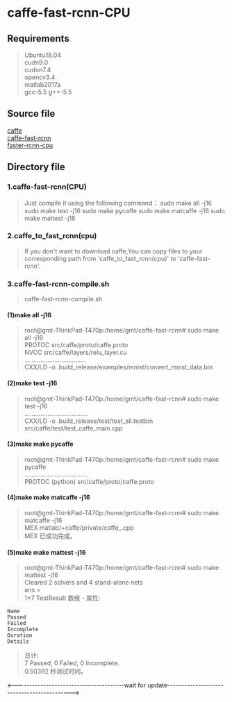 caffe-fast-rcnn-CPU
=========
Requirements
---------
> Ubuntu18.04   
> cudn9.0  
> cudnn7.4  
> opencv3.4   
> matlab2017a   
> gcc-5.5
> g++-5.5

Source file
---------
[caffe](https://github.com/BVLC/caffe)  
[caffe-fast-rcnn](https://github.com/rbgirshick/caffe-fast-rcnn/tree/faster-rcnn-upstream-33f2445)  
[faster-rcnn-cpu](https://github.com/neuleaf/faster-rcnn-cpu)  

Directory file
---------
### 1.caffe-fast-rcnn(CPU)
>Just compile it using the following command：
>sudo make all -j16
>sudo make test -j16
>sudo make pycaffe
>sudo make matcaffe -j16
>sudo make mattest -j16
### 2.caffe_to_fast_rcnn(cpu)
>If you don't want to download caffe,You can copy files to your corresponding path from 'caffe_to_fast_rcnn(cpu)' to 'caffe-fast-rcnn'.  
### 3.caffe-fast-rcnn-compile.sh
>caffe-fast-rcnn-compile.sh  
  
#### (1)make all -j16   
> root@gmt-ThinkPad-T470p:/home/gmt/caffe-fast-rcnn# sudo make all -j16   
> PROTOC src/caffe/proto/caffe.proto     
> NVCC src/caffe/layers/relu_layer.cu    
> ...................................    
> CXX/LD -o .build_release/examples/mnist/convert_mnist_data.bin     

#### (2)make test -j16      
> root@gmt-ThinkPad-T470p:/home/gmt/caffe-fast-rcnn# sudo make test -j16     
> ....................................          
> CXX/LD -o .build_release/test/test_all.testbin src/caffe/test/test_caffe_main.cpp    
    
#### (3)make make pycaffe      
> root@gmt-ThinkPad-T470p:/home/gmt/caffe-fast-rcnn# sudo make pycaffe    
> ....................................         
> PROTOC (python) src/caffe/proto/caffe.proto     

#### (4)make make matcaffe -j16      
> root@gmt-ThinkPad-T470p:/home/gmt/caffe-fast-rcnn# sudo make matcaffe -j16   
> MEX matlab/+caffe/private/caffe_.cpp   
> MEX 已成功完成。

#### (5)make make mattest -j16      
> root@gmt-ThinkPad-T470p:/home/gmt/caffe-fast-rcnn# sudo make mattest -j16      
> Cleared 2 solvers and 4 stand-alone nets           
> ans =      
> 1×7 TestResult 数组 - 属性:   
 
    Name     
    Passed     
    Failed   
    Incomplete   
    Duration   
    Details   
    
> 总计:    
>    7 Passed, 0 Failed, 0 Incomplete.    
>    0.50392 秒测试时间。     


<---------------------------------------wait for update------------------------------------------->      
  
